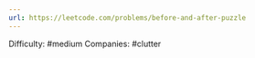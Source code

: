 ```yaml
---
url: https://leetcode.com/problems/before-and-after-puzzle
---
```


Difficulty: #medium
Companies: #clutter